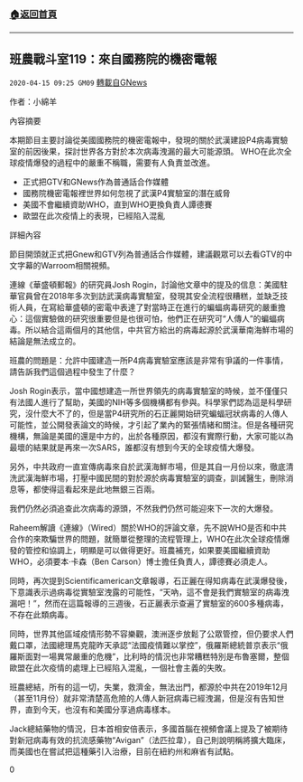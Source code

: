 ###  [:house:返回首頁](https://github.com/ourhimalayas/txt)
---

## 班農戰斗室119：來自國務院的機密電報
`2020-04-15 09:25 GM09` [轉載自GNews](https://gnews.org/zh-hant/173708/)

作者：小綿羊

內容摘要

本期節目主要討論從美國國務院的機密電報中，發現的關於武漢建設P4病毒實驗室的前因後果，探討世界各方對於本次病毒洩漏的最大可能源頭。 WHO在此次全球疫情爆發的過程中的嚴重不稱職，需要有人負責並改進。

- 正式把GTV和GNews作為普通話合作媒體
- 國務院機密電報裡世界如何忽視了武漢P4實驗室的潛在威脅
- 美國不會繼續資助WHO，直到WHO更換負責人譚德賽
- 歐盟在此次疫情上的表現，已經陷入混亂


詳細內容

節目開頭就正式把Gnew和GTV列為普通話合作媒體，建議觀眾可以去看GTV的中文字幕的Warroom相關視頻。

連線《華盛頓郵報》的研究員Josh Rogin，討論他文章中的提及的信息：美國駐華官員曾在2018年多次到訪武漢病毒實驗室，發現其安全流程很糟糕，並缺乏技術人員，在寫給華盛頓的密電中表達了對當時正在進行的蝙蝠病毒研究的嚴重擔心：這個實驗做的研究很重要但是也很可怕，他們正在研究可“人傳人”的蝙蝠病毒。所以結合這兩個月的其他信，中共官方給出的病毒起源於武漢華南海鮮市場的結論是無法成立的。

班農的問題是：允許中國建造一所P4病毒實驗室應該是非常有爭議的一件事情，請告訴我們這個過程中發生了什麼？

Josh Rogin表示，當中國想建造一所世界領先的病毒實驗室的時候，並不僅僅只有法國人進行了幫助，美國的NIH等多個機構都有參與。科學家們認為這是科學研究，沒什麼大不了的，但是當P4研究所的石正麗開始研究蝙蝠冠狀病毒的人傳人可能性，並公開發表論文的時候，才引起了業內的緊張情緒和關注。但是各種研究機構，無論是美國的還是中方的，出於各種原因，都沒有實際行動，大家可能以為最壞的結果就是再來一次SARS，誰都沒有想到今天的全球疫情大爆發。

另外，中共政府一直宣傳病毒來自於武漢海鮮市場，但是其自一月份以來，徹底清洗武漢海鮮市場，打壓中國民間的對於源於病毒實驗室的調查，訓誡醫生，刪除消息等，都使得這看起來是此地無銀三百兩。

我們仍然必須追查此次病毒的源頭，不然我們仍然可能迎來下一次的大爆發。

Raheem解讀《連線》（Wired）關於WHO的評論文章，先不說WHO是否和中共合作的來欺騙世界的問題，就簡單從整理的流程管理上，WHO在此次全球疫情爆發的管控和協調上，明顯是可以做得更好。班農補充，如果要美國繼續資助WHO，必須要本·卡森（Ben Carson）博士擔任負責人，譚德賽必須走人。

同時，再次提到Scientificamerican文章報導，石正麗在得知病毒在武漢爆發後，下意識表示過病毒從實驗室洩露的可能性，“天吶，這不會是我們實驗室的病毒洩漏吧！”，然而在這篇報導的三週後，石正麗表示查遍了實驗室的600多種病毒，不存在此類病毒。

同時，世界其他區域疫情形勢不容樂觀，澳洲逐步放鬆了公眾管控，但仍要求人們戴口罩，法國總理馬克龍昨天承認“法國疫情難以掌控”，俄羅斯總統普京表示“俄羅斯面對一場異常嚴重的危機”，比利時的情況也非常糟糕特別是布魯塞爾，整個歐盟在此次疫情的處理上已經陷入混亂，一個社會主義的失敗。

班農總結，所有的這一切，失業，救濟金，無法出門，都源於中共在2019年12月（甚至11月份）就非常清楚高危險的人傳人新冠病毒已經洩漏，但是沒有告知世界，直到今天，也沒有和美國分享過病毒樣本。

Jack總結藥物的情況，日本首相安倍表示，多國首腦在視頻會議上提及了被期待對新冠病毒有效的抗流感藥物“Avigan”（法匹拉韋），自己則說明稱將擴大臨床，而美國也在嘗試把這種藥引入治療，目前在紐約州和麻省有試點。
 
0
